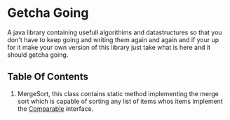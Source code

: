 # Getcha Going
A java library containing usefull algorithims and datastructures so that you don't have to keep going and writing them again and again and if your up for it make your own version of this library just take what is here and it should getcha going.


## Table Of Contents

1. MergeSort, this class contains static method implementing the merge sort which is capable of sorting any list of items whos items implement the [Comparable](https://docs.oracle.com/javase/8/docs/api/java/lang/Comparable.html) interface.

